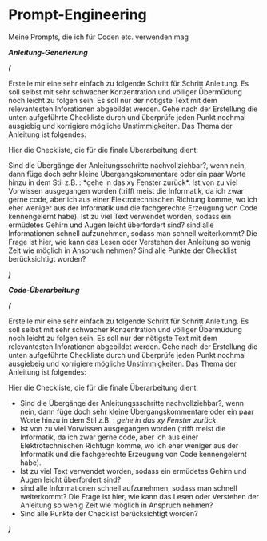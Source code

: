 # Prompt-Engineering
Meine Prompts, die ich für Coden etc. verwenden mag


***Anleitung-Generierung***

***(***

Erstelle mir eine sehr einfach zu folgende Schritt für Schritt Anleitung. Es soll selbst mit sehr schwacher Konzentration und völliger Übermüdung noch leicht zu folgen sein. Es soll nur der nötigste Text mit dem relevantesten Inforationen abgebildet werden. Gehe nach der Erstellung die unten aufgeführte Checkliste durch und überprüfe jeden Punkt nochmal ausgiebig und korrigiere mögliche Unstimmigkeiten. Das Thema der Anleitung ist folgendes:

Hier die Checkliste, die für die finale Überarbeitung dient:

Sind die Übergänge der Anleitungsschritte nachvollziehbar?, wenn nein, dann füge doch sehr kleine Übergangskommentare oder ein paar Worte hinzu in dem Stil z.B. : \*gehe in das xy Fenster zurück\*.
Ist von zu viel Vorwissen ausgegangen worden (trifft meist die Informatik, da ich zwar gerne code, aber ich aus einer Elektrotechnischen Richtung komme, wo ich eher weniger aus der Informatik und die fachgerechte Erzeugung von Code kennengelernt habe).
Ist zu viel Text verwendet worden, sodass ein ermüdetes Gehirn und Augen leicht überfordert sind?
sind alle Informationen schnell aufzunehmen, sodass man schnell weiterkommt? Die Frage ist hier, wie kann das Lesen oder Verstehen der Anleitung so wenig Zeit wie möglich in Anspruch nehmen?
Sind alle Punkte der Checklist berücksichtigt worden?

***)***


***Code-Überarbeitung***

***(***

Erstelle mir eine sehr einfach zu folgende Schritt für Schritt Anleitung.
Es soll selbst mit sehr schwacher Konzentration und völliger Übermüdung noch leicht zu folgen sein.
Es soll nur der nötigste Text mit dem relevantesten Inforationen abgebildet werden.
Gehe nach der Erstellung die unten aufgeführte Checkliste durch und überprüfe jeden Punkt nochmal ausgiebeig und korrigiere mögliche Unstimmigkeiten.
Das Thema der Anleitung ist folgendes:


Hier die Checkliste, die für die finale Überarbeitung dient:
- Sind die Übergänge der Anleitungssschritte nachvollziehbar?, wenn nein, dann füge doch sehr kleine Übergangskommentare oder ein paar Worte hinzu in dem Stil z.B. : *gehe in das xy Fenster zurück*.
- Ist von zu viel Vorwissen ausgegangen worden (trifft meist die Informatik, da ich zwar gerne code, 
aber ich aus einer Elektrotechnischen Richtugn komme, 
wo ich eher weniger aus der Informatik und die fachgerechte Erzeugung von Code kennengelernt habe).
- Ist zu viel Text verwendet worden, sodass ein ermüdetes Gehirn und Augen leicht überfordert sind?
- sind alle Informationen schnell aufzunehmen, sodass man schnell weiterkommt?
Die Frage ist hier, wie kann das Lesen oder Verstehen der Anleitung so wenig Zeit wie möglich in Anspruch nehmen? 
- Sind alle Punkte der Checklist berücksichtigt worden?

***)***
